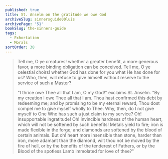 ```yaml
---
published: true
title: St. Anselm on the gratitude we owe God
archiveSlug: sinnersguide00luis
archivePage: '51'
bookSlug: the-sinners-guide
tags:
  - Exhortation
  - Morals
sortOrder: 30
---
```


> Tell me, O ye creatures! whether a greater benefit, a more generous favor, a more binding obligation can be conceived. Tell me, O ye celestial choirs! whether God has done for you what He has done for us? Who, then, will refuse to give himself without reserve to the service of such a Master?
>
> "I thrice owe Thee all that I am, O my God!" exclaims St. Anselm. "By my creation I owe Thee all that I am. Thou hast confirmed this debt by redeeming me; and by promising to be my eternal reward, Thou dost compel me to give myself wholly to Thee. Why, then, do I not give myself to One Who has such a just claim to my service? Oh! insupportable ingratitude! Oh! invincible hardness of the human heart, which will not be softened by such benefits! Metals yield to fire; iron is made flexible in the forge; and diamonds are softened by the blood of certain animals. But oh! heart more insensible than stone, harder than iron, more adamant than the diamond, wilt thou not be moved by the fire of hell, or by the benefits of the tenderest of Fathers, or by the Blood of the spotless Lamb immolated for love of thee?"
